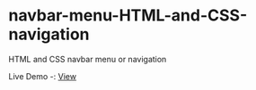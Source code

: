 # navbar-menu-HTML-and-CSS-navigation

  HTML and CSS navbar menu or navigation

 Live Demo  -:  <a href="https://rajaahirwarofficial.github.io/navbar-menu-HTML-and-CSS-navigation/">View</a>
